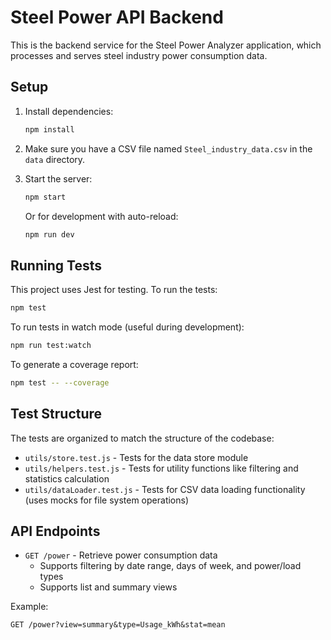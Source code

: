# Steel Power API Backend

This is the backend service for the Steel Power Analyzer application, which processes and serves steel industry power consumption data.

## Setup

1. Install dependencies:
   ```bash
   npm install
   ```

2. Make sure you have a CSV file named `Steel_industry_data.csv` in the `data` directory.

3. Start the server:
   ```bash
   npm start
   ```

   Or for development with auto-reload:
   ```bash
   npm run dev
   ```

## Running Tests

This project uses Jest for testing. To run the tests:

```bash
npm test
```

To run tests in watch mode (useful during development):

```bash
npm run test:watch
```

To generate a coverage report:

```bash
npm test -- --coverage
```

## Test Structure

The tests are organized to match the structure of the codebase:

- `utils/store.test.js` - Tests for the data store module
- `utils/helpers.test.js` - Tests for utility functions like filtering and statistics calculation
- `utils/dataLoader.test.js` - Tests for CSV data loading functionality (uses mocks for file system operations)

## API Endpoints

- `GET /power` - Retrieve power consumption data
  - Supports filtering by date range, days of week, and power/load types
  - Supports list and summary views

Example:
```
GET /power?view=summary&type=Usage_kWh&stat=mean
``` 